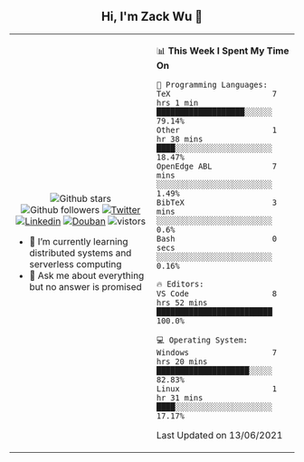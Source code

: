 <h2 align="center"> Hi, I'm Zack Wu 👋 </h2>

<table>
    <tr>
        <td valign="center" width="50%">
            <p align="center">
              <img src="https://img.shields.io/github/stars/keithnull?style=social" alt="Github stars" />
              <img src="https://img.shields.io/github/followers/keithnull?style=social" alt="Github followers" />
              <a href="https://twitter.com/_zackwu"><img src="https://img.shields.io/badge/@__zackwu-1DA1F2?style=flat&logo=Twitter&logoColor=white" alt="Twitter"/></a>
              <a href="https://www.linkedin.com/in/wuzhengke/?locale=en_US"><img src="https://img.shields.io/badge/@wuzhengke-0073b1?style=flat&logo=LinkedIn&logoColor=white" alt="Linkedin" /></a>
              <a href="https://www.douban.com/people/keith1"><img src="https://img.shields.io/badge/@keith1-007722?style=flat&logo=Douban&logoColor=white" alt="Douban" /></a>
              <img src="https://visitor-badge.glitch.me/badge?page_id=keithnull" alt="vistors" />
            </p>
            <ul>
                <li>🌱 I’m currently learning distributed systems and serverless computing</li>
                <li>💬 Ask me about everything but no answer is promised</li>
            </ul>
        </td>
       <td valign="top" width="50%">
    
<!--START_SECTION:waka-->
📊 **This Week I Spent My Time On** 

```text
💬 Programming Languages: 
TeX                      7 hrs 1 min         ███████████████████░░░░░░   79.14% 
Other                    1 hr 38 mins        ████░░░░░░░░░░░░░░░░░░░░░   18.47% 
OpenEdge ABL             7 mins              ░░░░░░░░░░░░░░░░░░░░░░░░░   1.49% 
BibTeX                   3 mins              ░░░░░░░░░░░░░░░░░░░░░░░░░   0.6% 
Bash                     0 secs              ░░░░░░░░░░░░░░░░░░░░░░░░░   0.16%

🔥 Editors: 
VS Code                  8 hrs 52 mins       █████████████████████████   100.0%

💻 Operating System: 
Windows                  7 hrs 20 mins       ████████████████████░░░░░   82.83% 
Linux                    1 hr 31 mins        ████░░░░░░░░░░░░░░░░░░░░░   17.17%

```


 Last Updated on 13/06/2021
<!--END_SECTION:waka-->
</td></tr>
</table>


